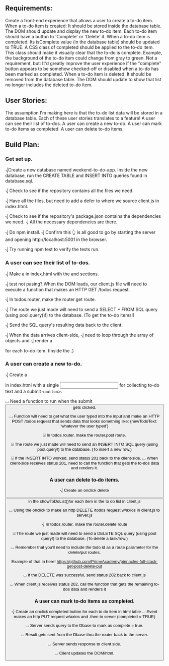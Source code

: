 ## Requirements:
Create a front-end experience that allows a user to create a to-do item.
When a to-do item is created:
It should be stored inside the database table.
The DOM should update and display the new to-do item.
Each to-do item should have a button to 'Complete' or 'Delete' it.
When a to-do item is completed:
Its isComplete value (in the database table) should be updated to TRUE.
A CSS class of completed should be applied to the to-do item.
This class should make it visually clear that the to-do is complete.
Example, the background of the to-do item could change from gray to green.
Not a requirement, but: It'd greatly improve the user experience if the "complete" button appears to be somehow checked-off or disabled when a to-do has been marked as completed.
When a to-do item is deleted:
It should be removed from the database table.
The DOM should update to show that list no longer includes the deleted to-do item.
## User Stories:
The assumption I'm making here is that the to-do list data will be stored in a database table.
Each of these user stories translates to a feature!
A user can see their list of to-dos.
A user can create a new to-do.
A user can mark to-do items as completed.
A user can delete to-do items.
## Build Plan:

### Get set up.

⎷Create a new database named weekend-to-do-app.
Inside the new database, run the CREATE TABLE and INSERT INTO queries found in database.sql.

⎷ Check to see if the repository contains all the files we need.

⎷ Have all the files, but need to add a defer to where we source client.js in index.html.

⎷ Check to see if the repository's package.json contains the dependencies we need.
⎷ All the necessary dependencies are there.

⎷ Do npm install.
⎷ Confirm this :point_up_2: is all good to go by starting the server and opening http://localhost:5001 in the browser.

⎷ Try running npm test to verify the tests run.

### A user can see their list of to-dos.

⎷ Make a <table> in index.html with the <thead> and <tbody> sections.

⎷ test not pasing? When the DOM loads, our client.js file will need to execute a function that makes an HTTP GET /todos request.

⎷ In todos.router, make the router.get route.

⎷ The route we just made will need to send a SELECT * FROM SQL query (using pool.query()!) to the database. (To get the to-do items!)

⎷ Send the SQL query's resulting data back to the client.

⎷ When the data arrives client-side, 
⎷ need to loop through the array of objects and 
⎷ render a <tr> for each to-do item. (Inside the <tbody>.)

### A user can create a new to-do.

⎷ Create a <form> in index.html with a single <input> for collecting to-do text and a submit `<button`>.

⌴ Need a function to run when the submit <button> gets clicked.

⌴ Function will need to get 
what the user typed into the input and make an HTTP POST /todos request that sends data that looks something like:
{newTodoText: 'whatever the user typed'}

⌻ In todos.router, make the router.post route.

⌻ The route we just made will need to send an INSERT INTO SQL query (using pool.query!) to the database. (To insert a new row.)

⌻ If the INSERT INTO worked, send status 201 back to the client-side.
⌴ When client-side receives status 201, need to call the function that gets the to-dos data and renders it.

### A user can delete to-do items.


⎷ Create an onclick delete <button> in the showToDoList()for each item in the to do list in client.js   

⌴ Using the onclick to make an http DELETE /todos request w/axios in client.js to server.js


⎷ In todos.router, make the router.delete route

⌻ The route we just made will need to send a DELETE SQL query (using pool query!) to the database. (To delete a task/row.)  

⌴ Remember that you'll need to include the todo id as a route parameter for the delete/put routes. 

Example of that in here!
https://github.com/PrimeAcademy/pinnacles-full-stack-get-post-delete-put

⌴ If the DELETE was successful, send status 202 back to client.js

⌴ When client.js receives status 202, call the function that gets the remaining to-dos data and renders it

### A user can mark to-do items as completed.

⎷ Create an onclick completed button for each to do item in html table
⌴ Event makes an http PUT request w/axios and .then to server (completed = TRUE)

⌴ Server sends query to the Dbase to mark as complete = true.

⌴ Result gets sent from the Dbase thru the router back to the server.

⌴ Server sends response to client side. 

⌴ Client updates the DOM/html.